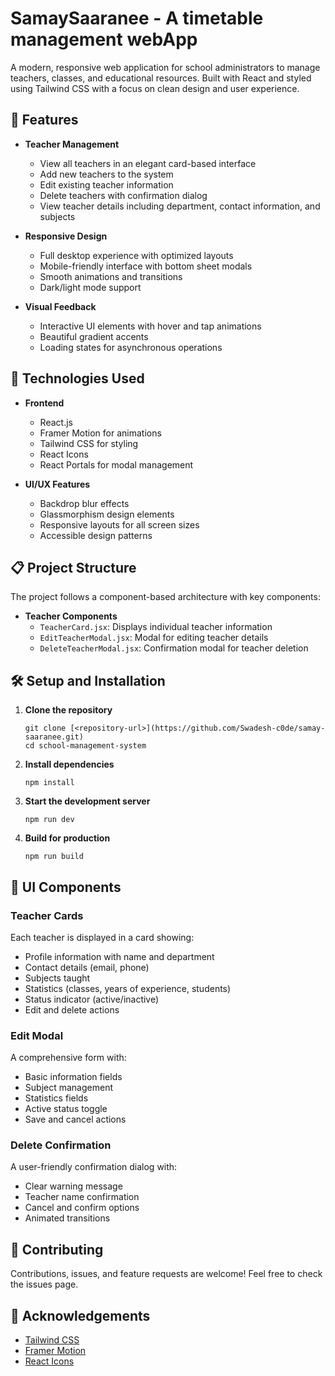 # SamaySaaranee - A timetable management webApp

A modern, responsive web application for school administrators to manage teachers, classes, and educational resources. Built with React and styled using Tailwind CSS with a focus on clean design and user experience.

## 🌟 Features

- **Teacher Management**
  - View all teachers in an elegant card-based interface
  - Add new teachers to the system
  - Edit existing teacher information
  - Delete teachers with confirmation dialog
  - View teacher details including department, contact information, and subjects
  
- **Responsive Design**
  - Full desktop experience with optimized layouts
  - Mobile-friendly interface with bottom sheet modals
  - Smooth animations and transitions
  - Dark/light mode support

- **Visual Feedback**
  - Interactive UI elements with hover and tap animations
  - Beautiful gradient accents
  - Loading states for asynchronous operations

## 🚀 Technologies Used

- **Frontend**
  - React.js
  - Framer Motion for animations
  - Tailwind CSS for styling
  - React Icons
  - React Portals for modal management

- **UI/UX Features**
  - Backdrop blur effects
  - Glassmorphism design elements 
  - Responsive layouts for all screen sizes
  - Accessible design patterns

## 📋 Project Structure

The project follows a component-based architecture with key components:

- **Teacher Components**
  - `TeacherCard.jsx`: Displays individual teacher information
  - `EditTeacherModal.jsx`: Modal for editing teacher details
  - `DeleteTeacherModal.jsx`: Confirmation modal for teacher deletion

## 🛠️ Setup and Installation

1. **Clone the repository**
   ```
   git clone [<repository-url>](https://github.com/Swadesh-c0de/samay-saaranee.git)
   cd school-management-system
   ```

2. **Install dependencies**
   ```
   npm install
   ```

3. **Start the development server**
   ```
   npm run dev
   ```

4. **Build for production**
   ```
   npm run build
   ```

## 📱 UI Components

### Teacher Cards
Each teacher is displayed in a card showing:
- Profile information with name and department
- Contact details (email, phone)
- Subjects taught
- Statistics (classes, years of experience, students)
- Status indicator (active/inactive)
- Edit and delete actions

### Edit Modal
A comprehensive form with:
- Basic information fields
- Subject management
- Statistics fields
- Active status toggle
- Save and cancel actions

### Delete Confirmation
A user-friendly confirmation dialog with:
- Clear warning message
- Teacher name confirmation
- Cancel and confirm options
- Animated transitions

## 🤝 Contributing

Contributions, issues, and feature requests are welcome! Feel free to check the issues page.

## 🙏 Acknowledgements

- [Tailwind CSS](https://tailwindcss.com/)
- [Framer Motion](https://www.framer.com/motion/)
- [React Icons](https://react-icons.github.io/react-icons/) 
